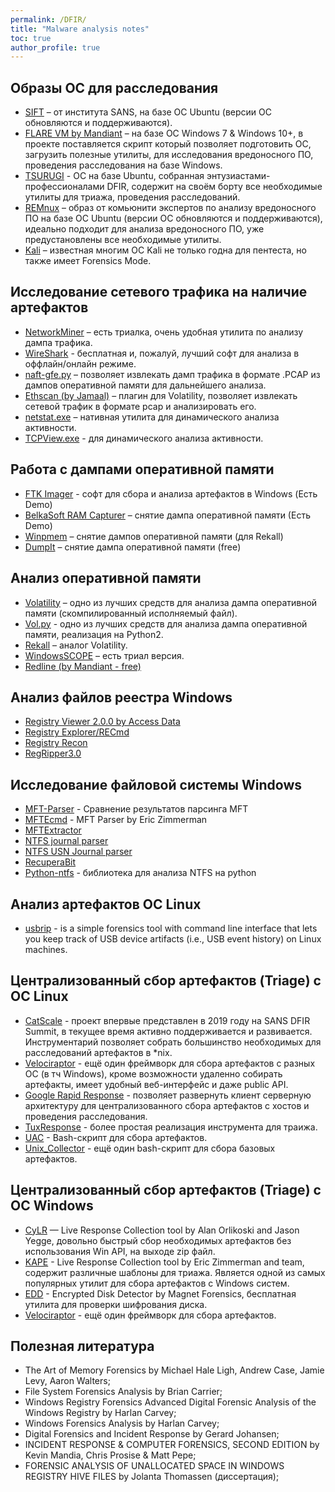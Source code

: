 ```yaml
---
permalink: /DFIR/
title: "Malware analysis notes"
toc: true
author_profile: true
---
```


## Образы ОС для расследования
- [SIFT](https://www.sans.org/tools/sift-workstation/) – от института SANS, на базе ОС Ubuntu (версии ОС обновляются и поддерживаются).
- [FLARE VM by Mandiant](https://github.com/mandiant/flare-vm) – на базе ОС Windows 7 & Windows 10+, в проекте поставляется скрипт который позволяет подготовить ОС, загрузить полезные утилиты, для исследования вредоносного ПО, проведения расследования на базе Windows.
- [TSURUGI](https://tsurugi-linux.org/tsurugi_linux.php) - ОС на базе Ubuntu, собранная энтузиастами-профессионалами DFIR, содержит на своём борту все необходимые утилиты для триажа, проведения расследований.
- [REMnux](https://remnux.org/) – образ от комьюнити экспертов по анализу вредоносного ПО на базе ОС Ubuntu (версии ОС обновляются и поддерживаются), идеально подходит для анализа вредоносного ПО, уже предустановлены все необходимые утилиты.
- [Kali](https://www.kali.org/) – известная многим ОС Kali не только годна для пентеста, но также имеет Forensics Mode.

## Исследование сетевого трафика на наличие артефактов

- [NetworkMiner](https://www.netresec.com/?page=Networkminer) – есть триалка, очень удобная утилита по анализу дампа трафика.
- [WireShark](https://www.wireshark.org/) - бесплатная и, пожалуй, лучший софт для анализа в оффлайн/онлайн режиме.
- [naft-gfe.py](http://blog.didierstevens.com/2012/03/12/naft-release/) – позволяет извлекать дамп трафика в формате .PCAP из дампов оперативной памяти для дальнейшего анализа.
- [Ethscan (by Jamaal)](https://github.com/byt3bl33d3r/jamaal-re-tools/blob/master/volplugins/ethscan.py) – плагин для Volatility, позволяет извлекать сетевой трафик в формате pcap и анализировать его.
- [netstat.exe](https://github.com/byt3bl33d3r/jamaal-re-tools/blob/master/volplugins/ethscan.py) – нативная утилита для динамического анализа активности.
- [TCPView.exe](https://learn.microsoft.com/en-us/sysinternals/downloads/tcpview) - для динамического анализа активности.

## Работа с дампами оперативной памяти

- [FTK Imager](https://www.exterro.com/forensic-toolkit) - софт для сбора и анализа артефактов в Windows (Есть Demo)
- [BelkaSoft RAM Capturer](https://belkasoft.com/ru/get) – снятие дампа оперативной памяти (Есть Demo)
- [Winpmem](https://winpmem.velocidex.com/) – снятие дампов оперативной памяти (для Rekall)
- [DumpIt](https://github.com/thimbleweed/All-In-USB/tree/master/utilities/DumpIt) – снятие дампа оперативной памяти (free)

## Анализ оперативной памяти

- [Volatility](https://www.volatilityfoundation.org/) – одно из лучших средств для анализа дампа оперативной памяти (скомпилированный исполняемый файл).
- [Vol.py](https://github.com/volatilityfoundation/volatility) - одно из лучших средств для анализа дампа оперативной памяти, реализация на Python2.
- [Rekall](http://www.rekall-forensic.com/) – аналог Volatility.
- [WindowsSCOPE](http://www.rekall-forensic.com/) – есть триал версия.
- [Redline (by Mandiant - free)](https://www.fireeye.com/services/freeware/redline.html)

## Анализ файлов реестра Windows

- [Registry Viewer 2.0.0 by Access Data](https://accessdata.com/product-download/registry-viewer-2-0-0)
- [Registry Explorer/RECmd](https://ericzimmerman.github.io/) 
- [Registry Recon](https://arsenalrecon.com/products/)
- [RegRipper3.0](https://github.com/keydet89/RegRipper3.0)

## Исследование файловой системы Windows
- [MFT-Parser](http://az4n6.blogspot.com/2015/09/whos-your-master-mft-parsers-reviewed.html) - Сравнение результатов парсинга MFT
- [MFTEcmd](https://binaryforay.blogspot.com/2018/06/introducing-mftecmd.html) - MFT Parser by Eric Zimmerman
- [MFTExtractor](https://github.com/aarsakian/MFTExtractor) 
- [NTFS journal parser](http://strozfriedberg.github.io/ntfs-linker/)
- [NTFS USN Journal parser](https://github.com/PoorBillionaire/USN-Journal-Parser)
- [RecuperaBit](https://github.com/Lazza/RecuperaBit)
- [Python-ntfs](https://github.com/williballenthin/python-ntfs) - библиотека для анализа NTFS на python

## Анализ артефактов ОС Linux
- [usbrip](https://github.com/snovvcrash/usbrip) - is a simple forensics tool with command line interface that lets you keep track of USB device artifacts (i.e., USB event history) on Linux machines.

## Централизованный сбор артефактов (Triage) c ОС Linux

- [CatScale](https://labs.withsecure.com/tools/cat-scale-linux-incident-response-collection) - проект впервые представлен в 2019 году на SANS DFIR Summit, в текущее время активно поддерживается и развивается. Инструментарий позволяет собрать большинство необходимых для расследований артефактов в *nix.
- [Velociraptor](https://docs.velociraptor.app/) - ещё один фреймворк для сбора артефактов с разных ОС (в тч Windows), кроме возможности удаленно собирать артефакты, имеет удобный веб-интерфейс и даже public API.
- [Google Rapid Response](https://grr-doc.readthedocs.io/en/latest/) - позволяет развернуть клиент серверную архитектуру для централизованного сбора артефактов с хостов и проведения расследования.
- [TuxResponse](https://github.com/la3ar0v/) - более простая реализация инструмента для траижа.
- [UAC](https://github.com/tclahr/uac) - Bash-скрипт для сбора артефактов.
- [Unix_Collector](https://github.com/op7ic/unix_collector) - ещё один bash-скрипт для сбора базовых артефактов.

## Централизованный сбор артефактов (Triage) c ОС Windows

- [CyLR](https://github.com/orlikoski/CyLR) — Live Response Collection tool by Alan Orlikoski and Jason Yegge, довольно быстрый сбор необходимых артефактов без использования Win API, на выходе zip файл.
- [KAPE](https://www.kroll.com/en/services/cyber-risk/incident-response-litigation-support/kroll-artifact-parser-extractor-kape) - Live Response Collection tool by Eric Zimmerman and team, содержит различные шаблоны для триажа. Является одной из самых популярных утилит для сбора артефактов с Windows систем.
- [EDD](https://www.magnetforensics.com/resources/encrypted-disk-detector/) - Encrypted Disk Detector by Magnet Forensics, бесплатная утилита для проверки шифрования диска.
- [Velociraptor](https://docs.velociraptor.app/) - ещё один фреймворк для сбора артефактов.

## Полезная литература
- The Art of Memory Forensics by Michael Hale Ligh, Andrew Case, Jamie Levy, Aaron Walters;
- File System Forensics Analysis by Brian Carrier;
- Windows Registry Forensics Advanced Digital Forensic Analysis of the Windows Registry by Harlan Carvey;
- Windows Forensics Analysis by Harlan Carvey;
- Digital Forensics and Incident Response by Gerard Johansen;
- INCIDENT RESPONSE & COMPUTER FORENSICS, SECOND EDITION by Kevin Mandia, Chris Prosise & Matt Pepe;
- FORENSIC ANALYSIS OF UNALLOCATED SPACE IN WINDOWS REGISTRY HIVE FILES by Jolanta Thomassen (диссертация);
